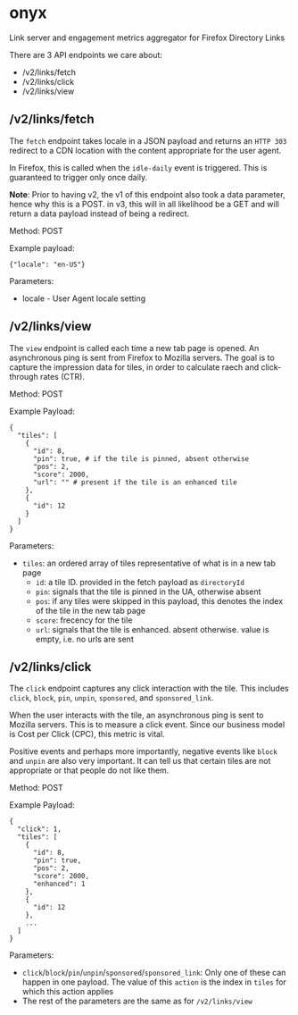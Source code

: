 # onyx

Link server and engagement metrics aggregator for Firefox Directory Links

There are 3 API endpoints we care about:

* /v2/links/fetch
* /v2/links/click
* /v2/links/view

## /v2/links/fetch

The `fetch` endpoint takes locale in a JSON payload and returns an `HTTP 303` redirect to a CDN location with the content appropriate for the user agent.

In Firefox, this is called when the `idle-daily` event is triggered. This is guaranteed to trigger only once daily.

__Note__: Prior to having v2, the v1 of this endpoint also took a data parameter, hence why this is a POST. in v3, this will in all likelihood be a GET and will return a data payload instead of being a redirect.

Method: POST

Example payload:

    {"locale": "en-US"}
    
    
Parameters:

* locale	-	User Agent locale setting


## /v2/links/view

The `view` endpoint is called each time a new tab page is opened. An asynchronous ping is sent from Firefox to Mozilla servers. The goal is to capture the impression data for tiles, in order to calculate raech and click-through rates (CTR).

Method: POST

Example Payload:

    {
      "tiles": [
        {
    	  "id": 8,
          "pin": true, # if the tile is pinned, absent otherwise
          "pos": 2,
          "score": 2000,
    	  "url": "" # present if the tile is an enhanced tile
    	},
    	{
    	  "id": 12
    	}
      ]
    }

Parameters:
* `tiles`: an ordered array of tiles representative of what is in a new tab page
	* `id`: a tile ID. provided in the fetch payload as `directoryId`
	* `pin`: signals that the tile is pinned in the UA, otherwise absent
	* `pos`: if any tiles were skipped in this payload, this denotes the index of the tile in the new tab page
	* `score`: frecency for the tile
	* `url`: signals that the tile is enhanced. absent otherwise. value is empty, i.e. no urls are sent


## /v2/links/click

The `click` endpoint captures any click interaction with the tile. This includes `click`, `block`, `pin`, `unpin`, `sponsored`, and `sponsored_link`.

When the user interacts with the tile, an asynchronous ping is sent to Mozilla servers. This is to measure a click event. Since our business model is Cost per Click (CPC), this metric is vital.

Positive events and perhaps more importantly, negative events like `block` and `unpin` are also very important. It can tell us that certain tiles are not appropriate or that people do not like them.

Method: POST

Example Payload:

    {
      "click": 1,
      "tiles": [
        {
          "id": 8,
          "pin": true,
          "pos": 2,
          "score": 2000,
          "enhanced": 1
        },
        {
          "id": 12
        },
        ...
      ]
    }

Parameters:

* `click`/`block`/`pin`/`unpin`/`sponsored`/`sponsored_link`: Only one of these can happen in one payload. The value of this `action` is the index in `tiles` for which this action applies
* The rest of the parameters are the same as for `/v2/links/view`

